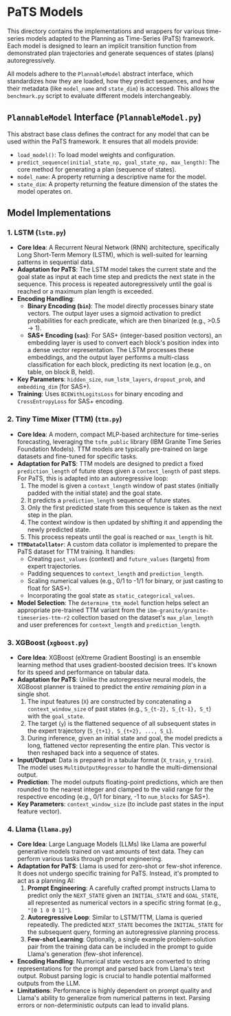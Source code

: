 # PaTS Models

This directory contains the implementations and wrappers for various time-series models adapted to the Planning as Time-Series (PaTS) framework. Each model is designed to learn an implicit transition function from demonstrated plan trajectories and generate sequences of states (plans) autoregressively.

All models adhere to the `PlannableModel` abstract interface, which standardizes how they are loaded, how they predict sequences, and how their metadata (like `model_name` and `state_dim`) is accessed. This allows the `benchmark.py` script to evaluate different models interchangeably.

## `PlannableModel` Interface (`PlannableModel.py`)

This abstract base class defines the contract for any model that can be used within the PaTS framework. It ensures that all models provide:

- `load_model()`: To load model weights and configuration.
- `predict_sequence(initial_state_np, goal_state_np, max_length)`: The core method for generating a plan (sequence of states).
- `model_name`: A property returning a descriptive name for the model.
- `state_dim`: A property returning the feature dimension of the states the model operates on.

## Model Implementations

### 1. LSTM (`lstm.py`)

- **Core Idea**: A Recurrent Neural Network (RNN) architecture, specifically Long Short-Term Memory (LSTM), which is well-suited for learning patterns in sequential data.
- **Adaptation for PaTS**: The LSTM model takes the current state and the goal state as input at each time step and predicts the next state in the sequence. This process is repeated autoregressively until the goal is reached or a maximum plan length is exceeded.
- **Encoding Handling**:
  - **Binary Encoding (`bin`)**: The model directly processes binary state vectors. The output layer uses a sigmoid activation to predict probabilities for each predicate, which are then binarized (e.g., >0.5 -> 1).
  - **SAS+ Encoding (`sas`)**: For SAS+ (integer-based position vectors), an embedding layer is used to convert each block's position index into a dense vector representation. The LSTM processes these embeddings, and the output layer performs a multi-class classification for each block, predicting its next location (e.g., on table, on block B, held).
- **Key Parameters**: `hidden_size`, `num_lstm_layers`, `dropout_prob`, and `embedding_dim` (for SAS+).
- **Training**: Uses `BCEWithLogitsLoss` for binary encoding and `CrossEntropyLoss` for SAS+ encoding.

### 2. Tiny Time Mixer (TTM) (`ttm.py`)

- **Core Idea**: A modern, compact MLP-based architecture for time-series forecasting, leveraging the `tsfm_public` library (IBM Granite Time Series Foundation Models). TTM models are typically pre-trained on large datasets and fine-tuned for specific tasks.
- **Adaptation for PaTS**: TTM models are designed to predict a fixed `prediction_length` of future steps given a `context_length` of past steps. For PaTS, this is adapted into an autoregressive loop:
  1.  The model is given a `context_length` window of past states (initially padded with the initial state) and the goal state.
  2.  It predicts a `prediction_length` sequence of future states.
  3.  Only the first predicted state from this sequence is taken as the next step in the plan.
  4.  The context window is then updated by shifting it and appending the newly predicted state.
  5.  This process repeats until the goal is reached or `max_length` is hit.
- **`TTMDataCollator`**: A custom data collator is implemented to prepare the PaTS dataset for TTM training. It handles:
  - Creating `past_values` (context) and `future_values` (targets) from expert trajectories.
  - Padding sequences to `context_length` and `prediction_length`.
  - Scaling numerical values (e.g., 0/1 to -1/1 for binary, or just casting to float for SAS+).
  - Incorporating the goal state as `static_categorical_values`.
- **Model Selection**: The `determine_ttm_model` function helps select an appropriate pre-trained TTM variant from the `ibm-granite/granite-timeseries-ttm-r2` collection based on the dataset's `max_plan_length` and user preferences for `context_length` and `prediction_length`.

### 3. XGBoost (`xgboost.py`)

- **Core Idea**: XGBoost (eXtreme Gradient Boosting) is an ensemble learning method that uses gradient-boosted decision trees. It's known for its speed and performance on tabular data.
- **Adaptation for PaTS**: Unlike the autoregressive neural models, the XGBoost planner is trained to predict the _entire remaining plan_ in a single shot.
  1.  The input features (`X`) are constructed by concatenating a `context_window_size` of past states (e.g., `S_{t-2}, S_{t-1}, S_t`) with the `goal_state`.
  2.  The target (`y`) is the flattened sequence of all subsequent states in the expert trajectory (`S_{t+1}, S_{t+2}, ..., S_L`).
  3.  During inference, given an initial state and goal, the model predicts a long, flattened vector representing the entire plan. This vector is then reshaped back into a sequence of states.
- **Input/Output**: Data is prepared in a tabular format (`X_train`, `y_train`). The model uses `MultiOutputRegressor` to handle the multi-dimensional output.
- **Prediction**: The model outputs floating-point predictions, which are then rounded to the nearest integer and clamped to the valid range for the respective encoding (e.g., 0/1 for binary, -1 to `num_blocks` for SAS+).
- **Key Parameters**: `context_window_size` (to include past states in the input feature vector).

### 4. Llama (`llama.py`)

- **Core Idea**: Large Language Models (LLMs) like Llama are powerful generative models trained on vast amounts of text data. They can perform various tasks through prompt engineering.
- **Adaptation for PaTS**: Llama is used for zero-shot or few-shot inference. It does not undergo specific training for PaTS. Instead, it's prompted to act as a planning AI:
  1.  **Prompt Engineering**: A carefully crafted prompt instructs Llama to predict only the `NEXT_STATE` given an `INITIAL_STATE` and `GOAL_STATE`, all represented as numerical vectors in a specific string format (e.g., `"[0 1 0 0 1]"`).
  2.  **Autoregressive Loop**: Similar to LSTM/TTM, Llama is queried repeatedly. The predicted `NEXT_STATE` becomes the `INITIAL_STATE` for the subsequent query, forming an autoregressive planning process.
  3.  **Few-shot Learning**: Optionally, a single example problem-solution pair from the training data can be included in the prompt to guide Llama's generation (few-shot inference).
- **Encoding Handling**: Numerical state vectors are converted to string representations for the prompt and parsed back from Llama's text output. Robust parsing logic is crucial to handle potential malformed outputs from the LLM.
- **Limitations**: Performance is highly dependent on prompt quality and Llama's ability to generalize from numerical patterns in text. Parsing errors or non-deterministic outputs can lead to invalid plans.
